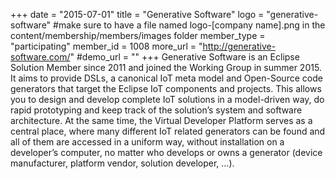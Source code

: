 +++
date = "2015-07-01"
title = "Generative Software"
logo = "generative-software" #make sure to have a file named logo-[company name].png in the content/membership/members/images folder
member_type = "participating"
member_id = 1008
more_url = "http://generative-software.com/"
#demo_url = ""
+++
Generative Software is an Eclipse Solution Member since 2011 and joined the Working Group in summer 2015. It aims to provide DSLs, a canonical IoT meta model and Open-Source code generators that target the Eclipse IoT components and projects. This allows you to design and develop complete IoT solutions in a model-driven way, do rapid prototyping and keep track of the solution’s system and software architecture. At the same time, the Virtual Developer Platform serves as a central place, where many different IoT related generators can be found and all of them are accessed in a uniform way, without installation on a developer’s computer, no matter who develops or owns a generator (device manufacturer, platform vendor, solution developer, …).